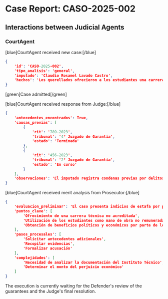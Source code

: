 # Case Report: CASO-2025-002

## Interactions between Judicial Agents

### CourtAgent

[blue]CourtAgent received new case:[/blue]

```json
{
    'id': 'CASO-2025-002',
    'tipo_analisis': 'general',
    'imputado': 'Claudio Rosamel Lavado Castro',
    'hechos': 'Los querellados ofrecieron a los estudiantes una carrera técnica de Hotelería y Turismo que no estaba acreditada.'
}
```

[green]Case admitted[/green]

[blue]CourtAgent received response from Judge:[/blue]

```json
{
    'antecedentes_encontrados': True,
    'causas_previas': [
        {
            'rit': '789-2023',
            'tribunal': '4° Juzgado de Garantía',
            'estado': 'Terminada'
        },
        {
            'rit': '456-2023',
            'tribunal': '2° Juzgado de Garantía',
            'estado': 'En curso'
        }
    ],
    'observaciones': 'El imputado registra condenas previas por delitos menores'
}
```

[blue]CourtAgent received merit analysis from Prosecutor:[/blue]

```json
{
    'evaluacion_preliminar': 'El caso presenta indicios de estafa por parte de los querellados',
    'puntos_clave': [
        'Ofrecimiento de una carrera técnica no acreditada',
        'Utilización de los estudiantes como mano de obra no remunerada',
        'Obtención de beneficios políticos y económicos por parte de los querellados'
    ],
    'pasos_procesales': [
        'Solicitar antecedentes adicionales',
        'Recopilar evidencias',
        'Formalizar acusación'
    ],
    'complejidades': [
        'Necesidad de analizar la documentación del Instituto Técnico',
        'Determinar el monto del perjuicio económico'
    ]
}
```

The execution is currently waiting for the Defender's review of the guarantees and the Judge's final resolution.
